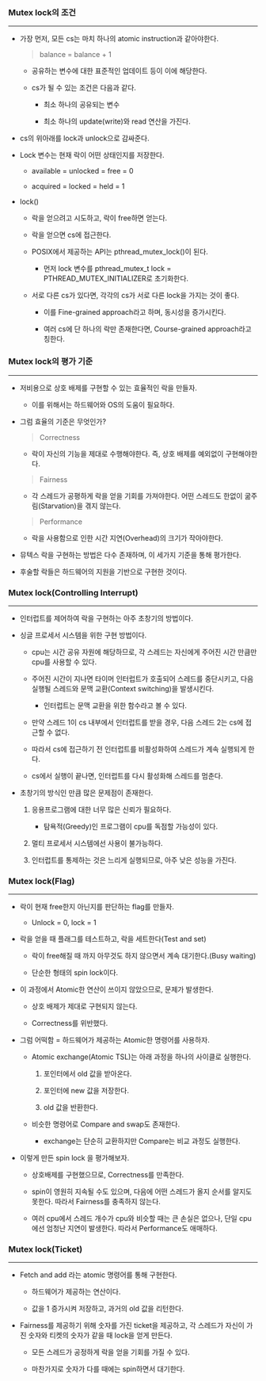 ### Mutex lock의 조건

---

- 가장 먼저, 모든 cs는 마치 하나의 atomic instruction과 같아야한다.

  > balance = balance + 1

  - 공유하는 변수에 대한 표준적인 업데이트 등이 이에 해당한다.

  - cs가 될 수 있는 조건은 다음과 같다.

    - 최소 하나의 공유되는 변수

    - 최소 하나의 update(write)와 read 연산을 가진다.

- cs의 위아래를 lock과 unlock으로 감싸준다.

- Lock 변수는 현재 락이 어떤 상태인지를 저장한다.

  - available = unlocked = free = 0

  - acquired = locked = held = 1

- lock()

  - 락을 얻으려고 시도하고, 락이 free하면 얻는다.

  - 락을 얻으면 cs에 접근한다.

  - POSIX에서 제공하는 API는 pthread_mutex_lock()이 된다.

    - 먼저 lock 변수를 pthread_mutex_t lock = PTHREAD_MUTEX_INITIALIZER로 초기화한다.

  - 서로 다른 cs가 있다면, 각각의 cs가 서로 다른 lock을 가지는 것이 좋다.

    - 이를 Fine-grained approach라고 하며, 동시성을 증가시킨다.

    - 여러 cs에 단 하나의 락만 존재한다면, Course-grained approach라고 칭한다.

### Mutex lock의 평가 기준

---

- 저비용으로 상호 배제를 구현할 수 있는 효율적인 락을 만들자.

  - 이를 위해서는 하드웨어와 OS의 도움이 필요하다.

- 그럼 효율의 기준은 무엇인가?

  > Correctness

  - 락이 자신의 기능을 제대로 수행해야한다. 즉, 상호 배제를 예외없이 구현해야한다.

  > Fairness

  - 각 스레드가 공평하게 락을 얻을 기회를 가져야한다. 어떤 스레드도 한없이 굶주림(Starvation)을 겪지 않는다.

  > Performance

  - 락을 사용함으로 인한 시간 지연(Overhead)의 크기가 작아야한다.

- 뮤텍스 락을 구현하는 방법은 다수 존재하며, 이 세가지 기준을 통해 평가한다.

- 후술할 락들은 하드웨어의 지원을 기반으로 구현한 것이다.

### Mutex lock(Controlling Interrupt)

---

- 인터럽트를 제어하여 락을 구현하는 아주 초창기의 방법이다.

- 싱글 프로세서 시스템을 위한 구현 방법이다.

  - cpu는 시간 공유 자원에 해당하므로, 각 스레드는 자신에게 주어진 시간 만큼만 cpu를 사용할 수 있다.

  - 주어진 시간이 지나면 타이머 인터럽트가 호출되어 스레드를 중단시키고, 다음 실행될 스레드와 문맥 교환(Context switching)을 발생시킨다.

    - 인터럽트는 문맥 교환을 위한 함수라고 볼 수 있다.

  - 만약 스레드 1이 cs 내부에서 인터럽트를 받을 경우, 다음 스레드 2는 cs에 접근할 수 없다.

  - 따라서 cs에 접근하기 전 인터럽트를 비활성화하여 스레드가 계속 실행되게 한다.

  - cs에서 실행이 끝나면, 인터럽트를 다시 활성화해 스레드를 멈춘다.

- 초창기의 방식인 만큼 많은 문제점이 존재한다.

  1. 응용프로그램에 대한 너무 많은 신뢰가 필요하다.

     - 탐욕적(Greedy)인 프로그램이 cpu를 독점할 가능성이 있다.

  2. 멀티 프로세서 시스템에선 사용이 불가능하다.

  3. 인터럽트를 통제하는 것은 느리게 실행되므로, 아주 낮은 성능을 가진다.

### Mutex lock(Flag)

---

- 락이 현재 free한지 아닌지를 판단하는 flag를 만들자.

  - Unlock = 0, lock = 1

- 락을 얻을 때 플래그를 테스트하고, 락을 세트한다(Test and set)

  - 락이 free해질 때 까지 아무것도 하지 않으면서 계속 대기한다.(Busy waiting)

  - 단순한 형태의 spin lock이다.

- 이 과정에서 Atomic한 연산이 쓰이지 않았으므로, 문제가 발생한다.

  - 상호 배제가 제대로 구현되지 않는다.

  - Correctness를 위반했다.

- 그럼 어떡함 = 하드웨어가 제공하는 Atomic한 명령어를 사용하자.

  - Atomic exchange(Atomic TSL)는 아래 과정을 하나의 사이클로 실행한다.

    1. 포인터에서 old 값을 받아온다.

    2. 포인터에 new 값을 저장한다.

    3. old 값을 반환한다.

  - 비슷한 명령어로 Compare and swap도 존재한다.

    - exchange는 단순히 교환하지만 Compare는 비교 과정도 실행한다.

- 이렇게 만든 spin lock 을 평가해보자.

  - 상호배제를 구현했으므로, Correctness를 만족한다.

  - spin이 영원히 지속될 수도 있으며, 다음에 어떤 스레드가 올지 순서를 알지도 못한다. 따라서 Fairness를 충족하지 않는다.

  - 여러 cpu에서 스레드 개수가 cpu와 비슷할 때는 큰 손실은 없으나, 단일 cpu에선 엄청난 지연이 발생한다. 따라서 Performance도 애매하다.

### Mutex lock(Ticket)

---

- Fetch and add 라는 atomic 명령어를 통해 구현한다.

  - 하드웨어가 제공하는 연산이다.

  - 값을 1 증가시켜 저장하고, 과거의 old 값을 리턴한다.

- Fairness를 제공하기 위해 숫자를 가진 ticket을 제공하고, 각 스레드가 자신이 가진 숫자와 티켓의 숫자가 같을 때 lock을 얻게 만든다.

  - 모든 스레드가 공정하게 락을 얻을 기회를 가질 수 있다.

  - 마찬가지로 숫자가 다를 때에는 spin하면서 대기한다.
